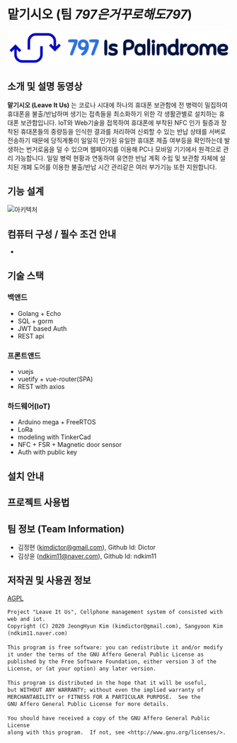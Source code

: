 # **맡기시오** (팀 *797은거꾸로해도797*)
![팀 로고](logo.png)

## 소개 및 설명 동영상
**맡기시오 (Leave It Us)**
는 코로나 시대에 하나의 휴대폰 보관함에 전 병력이 밀집하여 휴대폰을 불출/반납하며 생기는 접촉들을 최소화하기 위한 각 생활관별로 설치하는 휴대폰 보관함입니다. IoT와 Web기술을 접목하여 휴대폰에 부착된 NFC 인가 필증과 장착된 휴대폰들의 중량등을 인식한 결과를 처리하여 신뢰할 수 있는 반납 상태를 서버로 전송하기 때문에 당직계통이 일일히 인가된 유일한 휴대폰 제출 여부등을 확인하는데 발생하는 번거로움을 덜 수 있으며 웹페이지를 이용해 PC나 모바일 기기에서 원격으로 관리 가능합니다. 일일 병력 현황과 연동하여 유연한 반납 계획 수립 및 보관함 자체에 설치된 개폐 도어를 이용한 불출/반납 시간 관리같은 여러 부가기능 또한 지원합니다.

## 기능 설계
![아키텍처](https://github.com/osamhack2020/WEB_LeaveItUs_797IsPalindrome/diagram/architecture.png)

## 컴퓨터 구성 / 필수 조건 안내
 -
 
## 기술 스택
### 백앤드
- Golang + Echo
- SQL + gorm
- JWT based Auth
- REST api
 
### 프론트앤드
- vuejs
- vuetify + vue-router(SPA)
- REST with axios 

### 하드웨어(IoT)
- Arduino mega + FreeRTOS
- LoRa
- modeling with TinkerCad
- NFC + FSR + Magnetic door sensor
- Auth with public key

## 설치 안내

## 프로젝트 사용법

## 팀 정보 (Team Information)
- 김정현 (kimdictor@gmail.com), Github Id: Dictor
- 김상윤 (ndkim11@naver.com), Github Id: ndkim11

## 저작권 및 사용권 정보
[AGPL](LICENSE)
```
Project "Leave It Us", Cellphone management system of consisted with web and iot.  
Copyright (C) 2020 JeongHyun Kim (kimdictor@gmail.com), Sangyoon Kim (ndkim11.naver.com)

This program is free software: you can redistribute it and/or modify
it under the terms of the GNU Affero General Public License as
published by the Free Software Foundation, either version 3 of the
License, or (at your option) any later version.

This program is distributed in the hope that it will be useful,
but WITHOUT ANY WARRANTY; without even the implied warranty of
MERCHANTABILITY or FITNESS FOR A PARTICULAR PURPOSE.  See the
GNU Affero General Public License for more details.

You should have received a copy of the GNU Affero General Public License
along with this program.  If not, see <http://www.gnu.org/licenses/>.
```